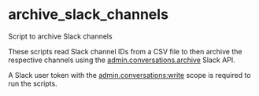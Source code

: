 # archive_slack_channels
Script to archive Slack channels

These scripts read Slack channel IDs from a CSV file to then archive the respective channels using the 
[admin.conversations.archive](https://api.slack.com/methods/admin.conversations.archive) Slack API.

A Slack user token with the [admin.conversations:write](https://api.slack.com/scopes/admin.conversations:write) scope is required to run the scripts. 
